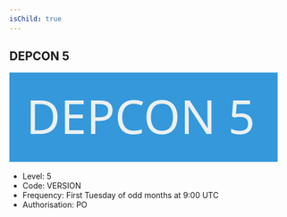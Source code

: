 ```yaml
---
isChild: true
---
```


## DEPCON 5

![image](images/depcon5.svg)

* Level: 5
* Code: VERSION
* Frequency: First Tuesday of odd months at 9:00 UTC
* Authorisation: PO



